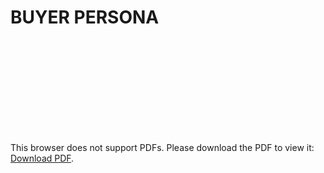 # BUYER PERSONA

<object data="/resources/buyer_persona.pdf" type="application/pdf" width="700px" height="700px">
    <embed src="/resources/buyer_persona.pdf">
        <p>This browser does not support PDFs. Please download the PDF to view it: <a href="/resources/buyer_persona.pdf">Download PDF</a>.</p>
    </embed>
</object>